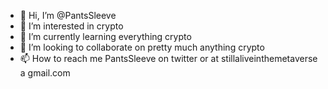 - 👋 Hi, I’m @PantsSleeve
- 👀 I’m interested in crypto
- 🌱 I’m currently learning everything crypto
- 💞️ I’m looking to collaborate on pretty much anything crypto
- 📫 How to reach me PantsSleeve on twitter or at stillaliveinthemetaverse a gmail.com

<!---
PantsSleeve/PantsSleeve is a ✨ special ✨ repository because its `README.md` (this file) appears on your GitHub profile.
You can click the Preview link to take a look at your changes.
--->
